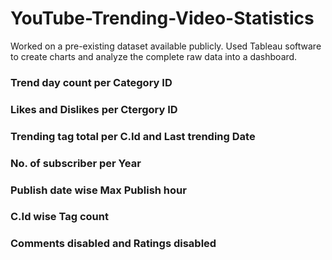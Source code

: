 # YouTube-Trending-Video-Statistics

Worked on a pre-existing dataset available publicly. Used Tableau
software to create charts and analyze the complete raw data into a
dashboard.
### Trend day count per Category ID 
### Likes and Dislikes per Ctergory ID
### Trending tag total per C.Id and Last trending Date 
### No. of subscriber per Year 
### Publish date wise Max Publish hour 
### C.Id wise Tag count
### Comments disabled and Ratings disabled
